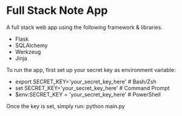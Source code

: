 # Full Stack Note App

A full stack web app using the following framework & libraries. 
- Flask
- SQLAlchemy
- Werkzeug 
- Jinja

To run the app, first set up your secret key as environment variable: 
- export SECRET_KEY='your_secret_key_here' # Bash/Zsh
- set SECRET_KEY='your_secret_key_here' # Command Prompt
- $env:SECRET_KEY = 'your_secret_key_here' # PowerShell

Once the key is set, simply run: python main.py